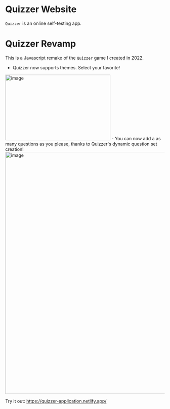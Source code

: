 # Quizzer Website
`Quizzer` is an online self-testing app. 
# Quizzer Revamp
This is a Javascript remake of the `Quizzer` game I created in 2022.

- Quizzer now supports themes. Select your favorite!
<img width="332" height="207" alt="image" src="https://github.com/user-attachments/assets/13e7518f-bba6-478e-b29d-61bffe7ea08f" />
- You can now add a as many questions as you please, thanks to Quizzer's dynamic question set creation!
<img width="1866" height="765" alt="image" src="https://github.com/user-attachments/assets/63b78720-b0d1-4363-8bb7-076565ccf14a" />



Try it out: https://quizzer-application.netlify.app/

